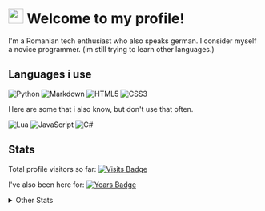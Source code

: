 # <img src = "https://raw.githubusercontent.com/MartinHeinz/MartinHeinz/master/wave.gif" width = 30px> Welcome to my profile!
I'm a Romanian tech enthusiast who also speaks german.
I consider myself a novice programmer. (im still trying to learn other languages.)

## Languages i use
![Python](https://img.shields.io/badge/python-3670A0?style=for-the-badge&logo=python&logoColor=ffdd54)
![Markdown](https://img.shields.io/badge/markdown-%23000000.svg?style=for-the-badge&logo=markdown&logoColor=white)
![HTML5](https://img.shields.io/badge/html5-%23E34F26.svg?style=for-the-badge&logo=html5&logoColor=white)
![CSS3](https://img.shields.io/badge/css3-%231572B6.svg?style=for-the-badge&logo=css3&logoColor=white)

Here are some that i also know, but don't use that often.


![Lua](https://img.shields.io/badge/lua-%232C2D72.svg?style=for-the-badge&logo=lua&logoColor=white)
![JavaScript](https://img.shields.io/badge/javascript-%23323330.svg?style=for-the-badge&logo=javascript&logoColor=%23F7DF1E)
![C#](https://img.shields.io/badge/c%23-%23239120.svg?style=for-the-badge&logo=csharp&logoColor=white)

## Stats
Total profile visitors so far: [![Visits Badge](https://badges.pufler.dev/visits/ScottN13/ScottN13)](https://badges.pufler.dev)


I've also been here for: [![Years Badge](https://badges.pufler.dev/years/ScottN13)](https://badges.pufler.dev)
<details>
<summary>Other Stats</summary>
[![Anurag's GitHub stats](https://github-readme-stats.vercel.app/api?username=ScottN13)(https://github.com/anuraghazra/github-readme-stats)]

[![spotify-github-profile](https://spotify-github-profile.kittinanx.com/api/view?uid=31jgdi6hqsozbonvjssjtmstfyk4&cover_image=true&theme=novatorem&show_offline=false&background_color=121212&interchange=false&bar_color=53b14f&bar_color_cover=false)](https://spotify-github-profile.kittinanx.com/api/view?uid=31jgdi6hqsozbonvjssjtmstfyk4&redirect=true)
</details>
